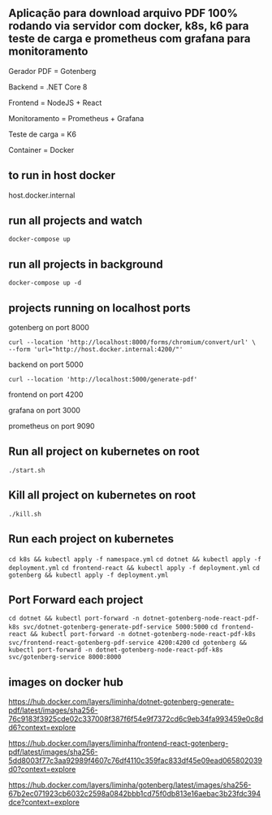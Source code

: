 ## Aplicação para download arquivo PDF 100% rodando via servidor com docker, k8s, k6 para teste de carga e prometheus com grafana para monitoramento 

Gerador PDF = Gotenberg

Backend = .NET Core 8

Frontend = NodeJS + React

Monitoramento = Prometheus + Grafana

Teste de carga = K6

Container = Docker

## to run in host docker
host.docker.internal

## run all projects and watch
```docker-compose up```

## run all projects in background
```docker-compose up -d```

## projects running on localhost ports

gotenberg on port 8000
```
curl --location 'http://localhost:8000/forms/chromium/convert/url' \
--form 'url="http://host.docker.internal:4200/"'
```

backend on port 5000
```
curl --location 'http://localhost:5000/generate-pdf'
```

frontend on port 4200

grafana on port 3000

prometheus on port 9090

## Run all project on kubernetes on root
```./start.sh```

## Kill all project on kubernetes on root
```./kill.sh```

## Run each project on kubernetes
```cd k8s && kubectl apply -f namespace.yml```
```cd dotnet && kubectl apply -f deployment.yml```
```cd frontend-react && kubectl apply -f deployment.yml```
```cd gotenberg && kubectl apply -f deployment.yml```

## Port Forward each project
```cd dotnet && kubectl port-forward -n dotnet-gotenberg-node-react-pdf-k8s svc/dotnet-gotenberg-generate-pdf-service 5000:5000```
```cd frontend-react && kubectl port-forward -n dotnet-gotenberg-node-react-pdf-k8s svc/frontend-react-gotenberg-pdf-service 4200:4200```
```cd gotenberg && kubectl port-forward -n dotnet-gotenberg-node-react-pdf-k8s svc/gotenberg-service 8000:8000```

## images on docker hub
https://hub.docker.com/layers/liminha/dotnet-gotenberg-generate-pdf/latest/images/sha256-76c9183f3925cde02c337008f387f6f54e9f7372cd6c9eb34fa993459e0c8dd6?context=explore

https://hub.docker.com/layers/liminha/frontend-react-gotenberg-pdf/latest/images/sha256-5dd8003f77c3aa92989f4607c76df4110c359fac833df45e09ead065802039d0?context=explore

https://hub.docker.com/layers/liminha/gotenberg/latest/images/sha256-67b2ec071923cb6032c2598a0842bbb1cd75f0db813e16aebac3b23fdc394dce?context=explore